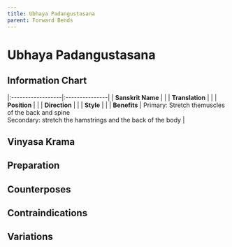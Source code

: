 ```yaml
---
title: Ubhaya Padangustasana
parent: Forward Bends
---
```


# Ubhaya Padangustasana

## Information Chart

|:------------------|:---------------|
| **Sanskrit Name**     |      |
| **Translation**       |    |
| **Position**          |    |
| **Direction**         |     |
| **Style**             |     |
| **Benefits**          | Primary: Stretch themuscles of the back and spine <br> Secondary: stretch the hamstrings and the back of the body   |


## Vinyasa Krama 

## Preparation 

## Counterposes

## Contraindications

## Variations